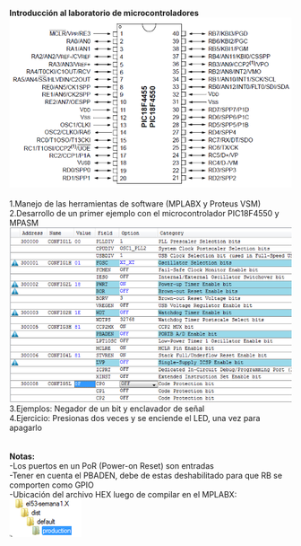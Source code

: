 <b>Introducción al laboratorio de microcontroladores</b><br>
<img src="semana1.PNG"><br><br>
1.Manejo de las herramientas de software (MPLABX y Proteus VSM)<br>
2.Desarrollo de un primer ejemplo con el microcontrolador PIC18F4550 y MPASM<br>
<img src="semana1-1.PNG"><br>
3.Ejemplos: Negador de un bit y enclavador de señal<br>
4.Ejercicio: Presionas dos veces y se enciende el LED, una vez para apagarlo<br>
<br><br>
<b>Notas:</b><br>
-Los puertos en un PoR (Power-on Reset) son entradas<br>
-Tener en cuenta el PBADEN, debe de estas deshabilitado para que RB se comporten como GPIO<br>
-Ubicación del archivo HEX luego de compilar en el MPLABX:<br>
<img src="semana1-3.PNG"><br>
